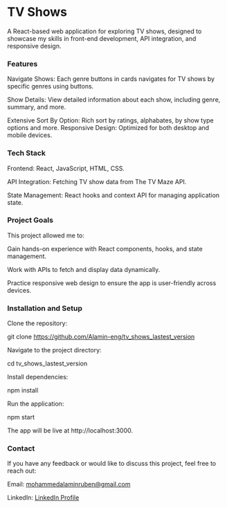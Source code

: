 # TV Shows
A React-based web application for exploring TV shows, designed to showcase my skills in front-end development, API integration, and responsive design.

### Features
Navigate Shows: Each genre buttons in cards navigates for TV shows by specific genres using buttons.  

Show Details: View detailed information about each show, including genre, summary, and more.  

Extensive Sort By Option: Rich sort by ratings, alphabates, by show type options and more.
Responsive Design: Optimized for both desktop and mobile devices.

### Tech Stack
Frontend: React, JavaScript, HTML, CSS.  

API Integration: Fetching TV show data from The TV Maze API.  

State Management: React hooks and context API for managing application state.

### Project Goals
This project allowed me to:

Gain hands-on experience with React components, hooks, and state management.  

Work with APIs to fetch and display data dynamically.  

Practice responsive web design to ensure the app is user-friendly across devices.

### Installation and Setup
Clone the repository:

git clone https://github.com/Alamin-eng/tv_shows_lastest_version

Navigate to the project directory:

cd tv_shows_lastest_version

Install dependencies:

npm install

Run the application:

npm start

The app will be live at http://localhost:3000.

### Contact
If you have any feedback or would like to discuss this project, feel free to reach out:

Email: mohammedalaminruben@gmail.com  

LinkedIn: [LinkedIn Profile](https://www.linkedin.com/in/mohammad-a-846376220/)
